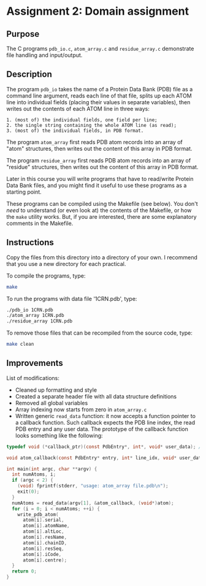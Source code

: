 # Assignment 2: Domain assignment

## Purpose

The C programs `pdb_io.c`, `atom_array.c` and `residue_array.c`  demonstrate file handling and input/output.  


## Description

The program `pdb_io` takes the name of a Protein Data Bank (PDB) file as a
command line argument, reads each line of that file, splits up each ATOM line
into individual fields (placing their values in separate variables), then
writes out the contents of each ATOM line in three ways:

	1. (most of) the individual fields, one field per line;
	2. the single string containing the whole ATOM line (as read);
	3. (most of) the individual fields, in PDB format.

The program `atom_array` first reads PDB atom records into an array of
"atom" structures, then writes out the content of this array in PDB format.

The program `residue_array` first reads PDB atom records into an array of
"residue" structures, then writes out the content of this array in PDB format.

Later in this course you will write programs that have to read/write
Protein Data Bank files, and you might find it useful to use these
programs as a starting point.


These programs can be compiled using the Makefile (see below).
You don't *need* to understand (or even look at) the contents of the
Makefile, or how the `make` utility works.  But, if you are interested,
there are some explanatory comments in the Makefile.


## Instructions

Copy the files from this directory into a directory of your own.
I recommend that you use a new directory for each practical.

To compile the programs, type:

```bash
make
```

To run the programs with data file '1CRN.pdb', type:

```bash
./pdb_io 1CRN.pdb
./atom_array 1CRN.pdb
./residue_array 1CRN.pdb
```

To remove those files that can be recompiled from the source code, type:

```bash
make clean
```

## Improvements

List of modifications:

* Cleaned up formatting and style
* Created a separate header file with all data structure definitions
* Removed all global variables
* Array indexing now starts from zero in `atom_array.c`
* Written generic `read_data` function: it now accepts a function pointer to a callback function. Such callback expects the PDB line index, the read PDB entry and any user data. The prototype of the callback function looks something like the following:

```c
typedef void (*callback_ptr)(const PdbEntry*, int*, void* user_data); // Type definition

void atom_callback(const PdbEntry* entry, int* line_idx, void* user_data); // Example of definition

int main(int argc, char **argv) {
  int numAtoms, i;
  if (argc < 2) {
    (void) fprintf(stderr, "usage: atom_array file.pdb\n");
    exit(0);
  }
  numAtoms = read_data(argv[1], &atom_callback, (void*)atom);
  for (i = 0; i < numAtoms; ++i) {
    write_pdb_atom(
      atom[i].serial,
      atom[i].atomName,
      atom[i].altLoc,
      atom[i].resName,
      atom[i].chainID,
      atom[i].resSeq,
      atom[i].iCode,
      atom[i].centre);
  }
  return 0;
}

```
